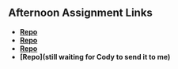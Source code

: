 ## Afternoon Assignment Links

* **[Repo](https://github.com/3rinmae/trivia.git)**
* **[Repo](https://github.com/3rinmae/gregslist_w4.git)**
* **[Repo](https://github.com/3rinmae/pokedex.git)**
* **[Repo](still waiting for Cody to send it to me)**
